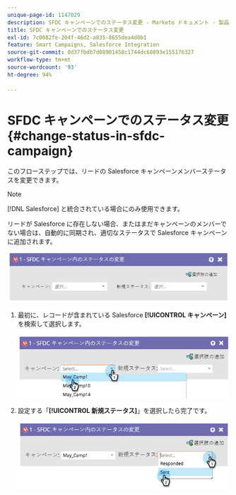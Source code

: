 ```yaml
---
unique-page-id: 1147029
description: SFDC キャンペーンでのステータス変更 - Marketo ドキュメント - 製品ドキュメント
title: SFDC キャンペーンでのステータス変更
exl-id: 7c0082fe-204f-46d2-a835-8655dea4d0b1
feature: Smart Campaigns, Salesforce Integration
source-git-commit: 0d37fbdb7d08901458c1744dc68893e155176327
workflow-type: tm+mt
source-wordcount: '93'
ht-degree: 94%

---
```


# SFDC キャンペーンでのステータス変更 {#change-status-in-sfdc-campaign}

このフローステップでは、リードの Salesforce キャンペーンメンバーステータスを変更できます。

>[!NOTE]
>
>[!DNL Salesforce] と統合されている場合にのみ使用できます。

リードが Salesforce に存在しない場合、またはまだキャンペーンのメンバーでない場合は、自動的に同期され、適切なステータスで Salesforce キャンペーンに追加されます。

![](assets/change-status-in-sfdc-campaign-1.png)

1. 最初に、レコードが含まれている Salesforce **[!UICONTROL キャンペーン]**&#x200B;を検索して選択します。

   ![](assets/change-status-in-sfdc-campaign-2.png)

1. 設定する「**[!UICONTROL 新規ステータス]**」を選択したら完了です。

   ![](assets/change-status-in-sfdc-campaign-3.png)
